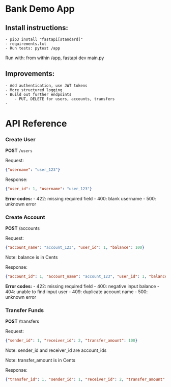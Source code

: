 # Bank Demo App


## Install instructions:
    - pip3 install "fastapi[standard]"
    - requirements.txt
    - Run tests: pytest /app

Run with: from within /app, fastapi dev main.py

## Improvements:
    - Add authentication, use JWT tokens
    - More structured logging
    - Build out further endpoints
        - PUT, DELETE for users, accounts, transfers
    - 


# API Reference

### Create User
**POST** `/users`

Request:
```json
{"username": "user_123"}
```

Response:
```json
{"user_id": 1, "username": "user_123"}
```

**Error codes:**
    - 422: missing required field
    - 400: blank username
    - 500: unknown error

### Create Account
**POST** /accounts

Request:
```json
{"account_name": "account_123", "user_id": 1, "balance": 100}
```
Note: balance is in Cents

Response:
```json
{"account_id": 1, "account_name": "account_123", "user_id": 1, "balance": 100}
```

**Error codes:**
    - 422: missing required field
    - 400: negative input balance
    - 404: unable to find input user
    - 409: duplicate account name
    - 500: unknown error

### Transfer Funds
**POST** /transfers

Request:
```json
{"sender_id": 1, "receiver_id": 2, "transfer_amount": 100}
```

Note: sender_id and receiver_id are account_ids

Note: transfer_amount is in Cents

Response:
```json
{"transfer_id": 1, "sender_id": 1, "receiver_id": 2, "transfer_amount": 100, "sender_resulting_balance": 100, "receiver_resulting_balance": 200}
```

